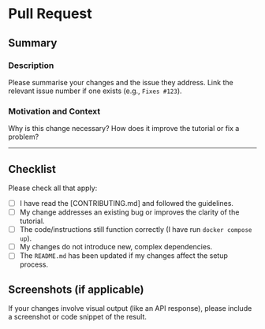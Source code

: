 # Pull Request

## Summary

### Description

Please summarise your changes and the issue they address. Link the relevant issue number if one exists (e.g., `Fixes #123`).

### Motivation and Context

Why is this change necessary? How does it improve the tutorial or fix a problem?

---

## Checklist

Please check all that apply:

- [ ] I have read the [CONTRIBUTING.md] and followed the guidelines.
- [ ] My change addresses an existing bug or improves the clarity of the tutorial.
- [ ] The code/instructions still function correctly (I have run `docker compose up`).
- [ ] My changes do not introduce new, complex dependencies.
- [ ] The `README.md` has been updated if my changes affect the setup process.

## Screenshots (if applicable)

If your changes involve visual output (like an API response), please include a screenshot or code snippet of the result.
